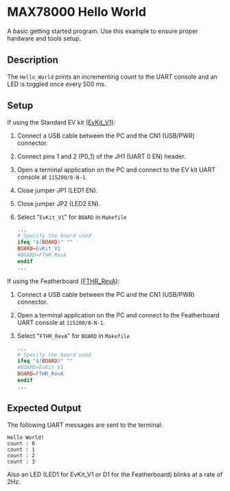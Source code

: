 # MAX78000 Hello World

A basic getting started program. Use this example to ensure proper hardware and tools setup.

## Description

The `Hello_World` prints an incrementing count to the UART console and an LED is toggled once every 500 ms.

## Setup

If using the Standard EV kit [(EvKit_V1)](https://www.analog.com/en/design-center/evaluation-hardware-and-software/evaluation-boards-kits/max78000evkit.html):

1. Connect a USB cable between the PC and the CN1 (USB/PWR) connector.
2. Connect pins 1 and 2 (P0_1) of the JH1 (UART 0 EN) header.
3. Open a terminal application on the PC and connect to the EV kit UART console at `115200/8-N-1`.
4. Close jumper JP1 (LED1 EN).
5. Close jumper JP2 (LED2 EN).
6. Select "`EvKit_V1`" for `BOARD` in `Makefile`

    ```Makefile
    ...
    # Specify the board used
    ifeq "$(BOARD)" ""
    BOARD=EvKit_V1
    #BOARD=FTHR_RevA
    endif
    ...
    ```

If using the Featherboard [(FTHR_RevA)](https://www.analog.com/en/design-center/evaluation-hardware-and-software/evaluation-boards-kits/max78000fthr.html):

1. Connect a USB cable between the PC and the CN1 (USB/PWR) connector.
2. Open a terminal application on the PC and connect to the Featherboard UART console at `115200/8-N-1`.
3. Select "`FTHR_RevA`" for `BOARD` in `Makefile`

    ```Makefile
    ...
    # Specify the board used
    ifeq "$(BOARD)" ""
    #BOARD=EvKit_V1
    BOARD=FTHR_RevA
    endif
    ...
    ```

## Expected Output

The following UART messages are sent to the terminal:

```UART
Hello World!
count : 0
count : 1
count : 2
count : 3
```

Also an LED (LED1 for EvKit_V1 or D1 for the Featherboard) blinks at a rate of 2Hz.

